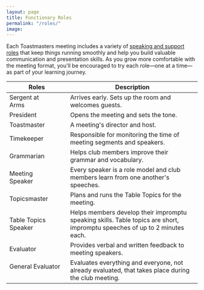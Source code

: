 ```yaml
---
layout: page
title: Functionary Roles
permalink: "/roles/"
image: 
---
```


Each Toastmasters meeting includes a variety of [speaking and support roles](https://www.toastmasters.org/membership/club-meeting-roles/) that keep things running smoothly and help you build valuable communication and presentation skills.
As you grow more comfortable with the meeting format, you'll be encouraged to try each role—one at a time—as part of your learning journey.


|Roles         | Description |
| ------------- | ------------- |
| Sergent at Arms&nbsp;&nbsp;&nbsp;&nbsp;&nbsp;&nbsp;  | Arrives early. Sets up the room and welcomes guests. |
| President| Opens the meeting and sets the tone.|
| Toastmaster | A meeting's director and host. |
| Timekeeper  | Responsible for monitoring the time of meeting segments and speakers.|
| Grammarian  | Helps club members improve their grammar and vocabulary. |
| Meeting Speaker&nbsp;&nbsp;&nbsp;&nbsp;&nbsp;&nbsp;  |Every speaker is a role model and club members learn from one another's speeches.
| Topicsmaster&nbsp;&nbsp;&nbsp;&nbsp;&nbsp;&nbsp; | Plans and runs the Table Topics for the meeting. |
| Table Topics Speaker&nbsp;&nbsp;&nbsp;&nbsp;&nbsp;&nbsp; | Helps members develop their impromptu speaking skills. Table topics are short, impromptu speeches of up to 2 minutes each.|
| Evaluator  | Provides verbal and written feedback to meeting speakers.|
| General Evaluator &nbsp;&nbsp;&nbsp;&nbsp;&nbsp;&nbsp; | Evaluates everything and everyone, not already evaluated, that takes place during the club meeting.|

